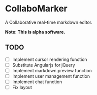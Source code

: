 # CollaboMarker

A Collaborative real-time markdown editor.

**Note: This is alpha software.**

## TODO

- [ ] Implement cursor rendering function
- [ ] Substitute Angularjs for jQuery
- [ ] Implement markdown preview function
- [ ] Implement user management function
- [ ] Implement chat function
- [ ] Fix layout
